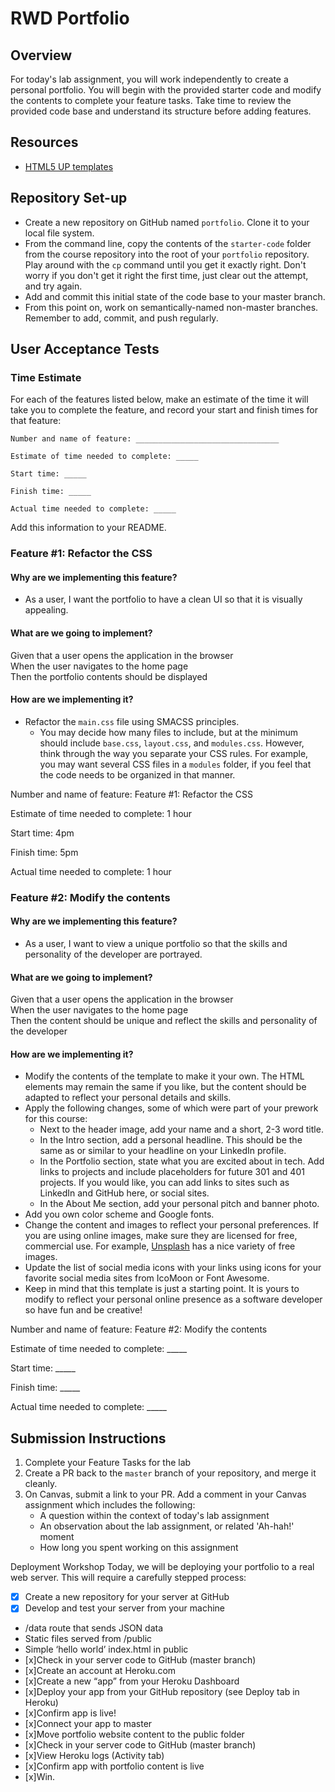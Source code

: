 # RWD Portfolio

## Overview

For today's lab assignment, you will work independently to create a personal portfolio. You will begin with the provided starter code and modify the contents to complete your feature tasks. Take time to review the provided code base and understand its structure before adding features.

## Resources

- [HTML5 UP templates](https://html5up.net/)

## Repository Set-up

- Create a new repository on GitHub named `portfolio`. Clone it to your local file system.
- From the command line, copy the contents of the `starter-code` folder from the course repository into the root of your `portfolio` repository. Play around with the `cp` command until you get it exactly right. Don't worry if you don't get it right the first time, just clear out the attempt, and try again.
- Add and commit this initial state of the code base to your master branch.
- From this point on, work on semantically-named non-master branches. Remember to add, commit, and push regularly.

## User Acceptance Tests

### Time Estimate

For each of the features listed below, make an estimate of the time it will take you to complete the feature, and record your start and finish times for that feature:

```
Number and name of feature: ________________________________

Estimate of time needed to complete: _____

Start time: _____

Finish time: _____

Actual time needed to complete: _____
```

Add this information to your README.

### Feature #1: Refactor the CSS 

#### Why are we implementing this feature?

- As a user, I want the portfolio to have a clean UI so that it is visually appealing.

#### What are we going to implement?

Given that a user opens the application in the browser  
When the user navigates to the home page  
Then the portfolio contents should be displayed  

#### How are we implementing it?

- Refactor the `main.css` file using SMACSS principles.
  - You may decide how many files to include, but at the minimum should include  `base.css`, `layout.css`, and `modules.css`. However, think through the way you separate your CSS rules. For example, you may want several CSS files in a `modules` folder, if you feel that the code needs to be organized in that manner.

Number and name of feature: Feature #1: Refactor the CSS 

Estimate of time needed to complete: 1 hour

Start time: 4pm

Finish time: 5pm

Actual time needed to complete: 1 hour



### Feature #2: Modify the contents

#### Why are we implementing this feature?

- As a user, I want to view a unique portfolio so that the skills and personality of the developer are portrayed.

#### What are we going to implement?

Given that a user opens the application in the browser  
When the user navigates to the home page  
Then the content should be unique and reflect the skills and personality of the developer  

#### How are we implementing it?

- Modify the contents of the template to make it your own. The HTML elements may remain the same if you like, but the content should be adapted to reflect your personal details and skills.
- Apply the following changes, some of which were part of your prework for this course:
  - Next to the header image, add your name and a short, 2-3 word title.
  - In the Intro section, add a personal headline. This should be the same as or similar to your headline on your LinkedIn profile.
  - In the Portfolio section, state what you are excited about in tech. Add links to projects and include placeholders for future 301 and 401 projects. If you would like, you can add links to sites such as LinkedIn and GitHub here, or social sites.
  - In the About Me section, add your personal pitch and banner photo. 
- Add you own color scheme and Google fonts.
- Change the content and images to reflect your personal preferences. If you are using online images, make sure they are licensed for free, commercial use. For example, [Unsplash](https://unsplash.com/) has a nice variety of free images. 
- Update the list of social media icons with your links using icons for your favorite social media sites from IcoMoon or Font Awesome.
- Keep in mind that this template is just a starting point. It is yours to modify to reflect your personal online presence as a software developer so have fun and be creative!

Number and name of feature: Feature #2: Modify the contents

Estimate of time needed to complete: _____

Start time: _____

Finish time: _____

Actual time needed to complete: _____

## Submission Instructions

1. Complete your Feature Tasks for the lab
1. Create a PR back to the `master` branch of your repository, and merge it cleanly.
1. On Canvas, submit a link to your PR. Add a comment in your Canvas assignment which includes the following:
    - A question within the context of today's lab assignment
    - An observation about the lab assignment, or related 'Ah-hah!' moment
    - How long you spent working on this assignment

Deployment Workshop
Today, we will be deploying your portfolio to a real web server. This will require a carefully stepped process:

- [x] Create a new repository for your server at GitHub
- [x] Develop and test your server from your machine
- /data route that sends JSON data
- Static files served from /public
- Simple ‘hello world’ index.html in public
- [x]Check in your server code to GitHub (master branch)
- [x]Create an account at Heroku.com
- [x]Create a new “app” from your Heroku Dashboard
- [x]Deploy your app from your GitHub repository (see Deploy tab in Heroku)
- [x]Confirm app is live!
- [x]Connect your app to master
- [x]Move portfolio website content to the public folder
- [x]Check in your server code to GitHub (master branch)
- [x]View Heroku logs (Activity tab)
- [x]Confirm app with portfolio content is live
- [x]Win.